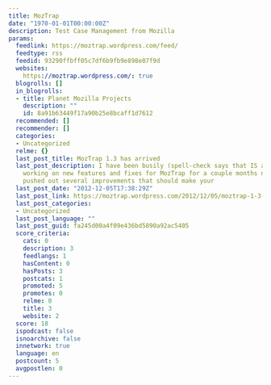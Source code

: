 ```yaml
---
title: MozTrap
date: "1970-01-01T00:00:00Z"
description: Test Case Management from Mozilla
params:
  feedlink: https://moztrap.wordpress.com/feed/
  feedtype: rss
  feedid: 93290ffbff05c7df6b9fb9e898e07f9d
  websites:
    https://moztrap.wordpress.com/: true
  blogrolls: []
  in_blogrolls:
  - title: Planet Mozilla Projects
    description: ""
    id: 8a91b63449f17a90b25e8bcaff1d7612
  recommended: []
  recommender: []
  categories:
  - Uncategorized
  relme: {}
  last_post_title: MozTrap 1.3 has arrived
  last_post_description: I have been busily (spell-check says that IS a real word)
    working on new features and fixes for MozTrap for a couple months now and we’ve
    pushed out several improvements that should make your
  last_post_date: "2012-12-05T17:38:29Z"
  last_post_link: https://moztrap.wordpress.com/2012/12/05/moztrap-1-3-has-arrived/
  last_post_categories:
  - Uncategorized
  last_post_language: ""
  last_post_guid: fa245d00a4f09e436bd5890a92ac5405
  score_criteria:
    cats: 0
    description: 3
    feedlangs: 1
    hasContent: 0
    hasPosts: 3
    postcats: 1
    promoted: 5
    promotes: 0
    relme: 0
    title: 3
    website: 2
  score: 18
  ispodcast: false
  isnoarchive: false
  innetwork: true
  language: en
  postcount: 5
  avgpostlen: 0
---
```

